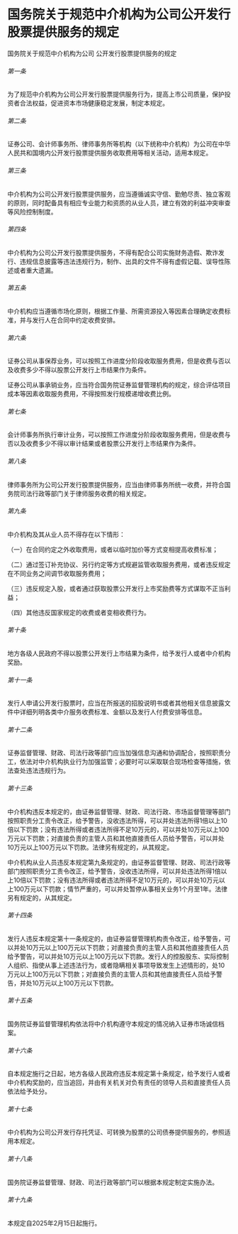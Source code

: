 # 国务院关于规范中介机构为公司公开发行股票提供服务的规定

<!-- INFO END -->

国务院关于规范中介机构为公司 公开发行股票提供服务的规定

###### 第一条

为了规范中介机构为公司公开发行股票提供服务行为，提高上市公司质量，保护投资者合法权益，促进资本市场健康稳定发展，制定本规定。

###### 第二条

证券公司、会计师事务所、律师事务所等机构（以下统称中介机构）为公司在中华人民共和国境内公开发行股票提供服务收取费用等相关活动，适用本规定。

###### 第三条

中介机构为公司公开发行股票提供服务，应当遵循诚实守信、勤勉尽责、独立客观的原则，同时配备具有相应专业能力和资质的从业人员，建立有效的利益冲突审查等风险控制制度。

###### 第四条

中介机构为公司公开发行股票提供服务，不得有配合公司实施财务造假、欺诈发行、违规信息披露等违法违规行为，制作、出具的文件不得有虚假记载、误导性陈述或者重大遗漏。

###### 第五条

中介机构应当遵循市场化原则，根据工作量、所需资源投入等因素合理确定收费标准，并与发行人在合同中约定收费安排。

###### 第六条

证券公司从事保荐业务，可以按照工作进度分阶段收取服务费用，但是收费与否以及收费多少不得以股票公开发行上市结果作为条件。

证券公司从事承销业务，应当符合国务院证券监督管理机构的规定，综合评估项目成本等因素收取服务费用，不得按照发行规模递增收费比例。

###### 第七条

会计师事务所执行审计业务，可以按照工作进度分阶段收取服务费用，但是收费与否以及收费多少不得以审计结果或者股票公开发行上市结果作为条件。

###### 第八条

律师事务所为公司公开发行股票提供服务，应当由律师事务所统一收费，并符合国务院司法行政等部门关于律师服务收费的相关规定。

###### 第九条

中介机构及其从业人员不得存在以下情形：

（一）在合同约定之外收取费用，或者以临时加价等方式变相提高收费标准；

（二）通过签订补充协议、另行约定等方式规避监管收取服务费用，或者违反规定在不同业务之间调节收取服务费用；

（三）违反规定入股，或者通过获取股票公开发行上市奖励费等方式谋取不正当利益；

（四）其他违反国家规定的收费或者变相收费行为。

###### 第十条

地方各级人民政府不得以股票公开发行上市结果为条件，给予发行人或者中介机构奖励。

###### 第十一条

发行人申请公开发行股票时，应当在所报送的招股说明书或者其他相关信息披露文件中详细列明各类中介服务收费标准、金额以及发行人付费安排等信息。

###### 第十二条

证券监督管理、财政、司法行政等部门应当加强信息沟通和协调配合，按照职责分工，依法对中介机构执业行为加强监管；必要时可以采取联合现场检查等措施，依法查处违法违规行为。

###### 第十三条

中介机构违反本规定的，由证券监督管理、财政、司法行政、市场监督管理等部门按照职责分工责令改正，给予警告，没收违法所得，可以并处违法所得1倍以上10倍以下罚款；没有违法所得或者违法所得不足10万元的，可以并处10万元以上100万元以下罚款；对直接负责的主管人员和其他直接责任人员给予警告，可以并处10万元以上100万元以下罚款。法律另有规定的，从其规定。

中介机构从业人员违反本规定第九条规定的，由证券监督管理、财政、司法行政等部门按照职责分工责令改正，给予警告，没收违法所得，可以并处违法所得1倍以上10倍以下罚款；没有违法所得或者违法所得不足10万元的，可以并处10万元以上100万元以下罚款；情节严重的，可以并处暂停从事相关业务1个月至1年。法律另有规定的，从其规定。

###### 第十四条

发行人违反本规定第十一条规定的，由证券监督管理机构责令改正，给予警告，可以并处10万元以上100万元以下罚款；对直接负责的主管人员和其他直接责任人员给予警告，可以并处10万元以上100万元以下罚款。发行人的控股股东、实际控制人组织、指使从事上述违法行为，或者隐瞒相关事项导致发生上述情形的，处10万元以上100万元以下罚款；对直接负责的主管人员和其他直接责任人员给予警告，并处10万元以上100万元以下罚款。

###### 第十五条

国务院证券监督管理机构依法将中介机构遵守本规定的情况纳入证券市场诚信档案。

###### 第十六条

自本规定施行之日起，地方各级人民政府违反本规定第十条规定，给予发行人或者中介机构奖励的，应当追回，并由有关机关对负有责任的领导人员和直接责任人员依法给予处分。

###### 第十七条

中介机构为公司公开发行存托凭证、可转换为股票的公司债券提供服务的，参照适用本规定。

###### 第十八条

国务院证券监督管理、财政、司法行政等部门可以根据本规定制定实施办法。

###### 第十九条

本规定自2025年2月15日起施行。
